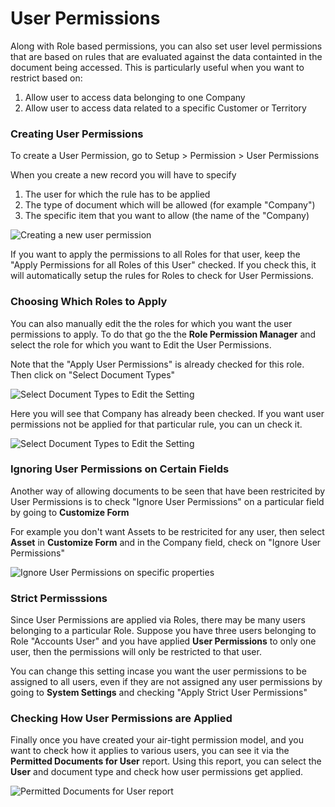 # User Permissions

Along with Role based permissions, you can also set user level permissions that are based on rules that are evaluated against the data containted in the document being accessed. This is particularly useful when you want to restrict based on:

1. Allow user to access data belonging to one Company
1. Allow user to access data related to a specific Customer or Territory

### Creating User Permissions

To create a User Permission, go to Setup > Permission > User Permissions

When you create a new record you will have to specify

1. The user for which the rule has to be applied
1. The type of document which will be allowed (for example "Company")
1. The specific item that you want to allow (the name of the "Company)

<img src="/assets/erpnext_docs/assets/img/users-and-permissions/user-perms/new-user-permission.png" class="screenshot" alt="Creating a new user permission">

If you want to apply the permissions to all Roles for that user, keep the "Apply Permissions for all Roles of this User" checked. If you check this, it will automatically setup the rules for Roles to check for User Permissions.

### Choosing Which Roles to Apply

You can also manually edit the the roles for which you want the user permissions to apply. To do that go the the **Role Permission Manager** and select the role for which you want to Edit the User Permissions.

Note that the "Apply User Permissions" is already checked for this role. Then click on "Select Document Types"

<img src="/assets/erpnext_docs/assets/img/users-and-permissions/user-perms/select-document-types.png" class="screenshot" alt="Select Document Types to Edit the Setting">

Here you will see that Company has already been checked. If you want user permissions not be applied for that particular rule, you can un check it.

<img src="/assets/erpnext_docs/assets/img/users-and-permissions/user-perms/view-selected-documents.png" class="screenshot" alt="Select Document Types to Edit the Setting">

### Ignoring User Permissions on Certain Fields

Another way of allowing documents to be seen that have been restricited by User Permissions is to check "Ignore User Permissions" on a particular field by going to **Customize Form**

For example you don't want Assets to be restricited for any user, then select **Asset** in **Customize Form** and in the Company field, check on "Ignore User Permissions"

<img src="/assets/erpnext_docs/assets/img/users-and-permissions/user-perms/ignore-user-user-permissions.png" class="screenshot" alt="Ignore User Permissions on specific properties">

### Strict Permisssions

Since User Permissions are applied via Roles, there may be many users belonging to a particular Role. Suppose you have three users belonging to Role "Accounts User" and you have applied **User Permissions** to only one user, then the permissions will only be restricted to that user.

You can change this setting incase you want the user permissions to be assigned to all users, even if they are not assigned any user permissions by going to **System Settings** and checking "Apply Strict User Permissions"

### Checking How User Permissions are Applied

Finally once you have created your air-tight permission model, and you want to check how it applies to various users, you can see it via the **Permitted Documents for User** report. Using this report, you can select the **User** and document type and check how user permissions get applied.

<img src="/assets/erpnext_docs/assets/img/users-and-permissions/user-perms/permitted-documents.png" class="screenshot" alt="Permitted Documents for User report">
